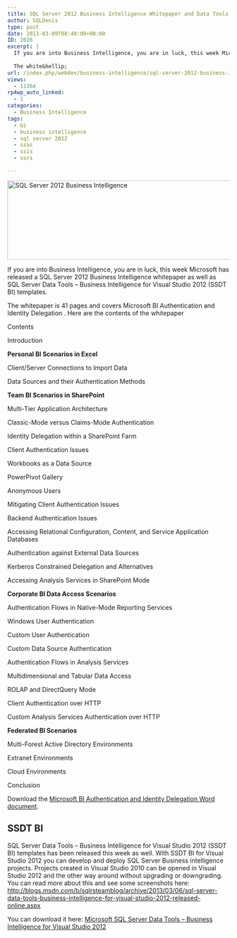 ```yaml
---
title: SQL Server 2012 Business Intelligence Whitepaper and Data Tools released
author: SQLDenis
type: post
date: 2013-03-09T08:49:00+00:00
ID: 2026
excerpt: |
  If you are into Business Intelligence, you are in luck, this week Microsoft has released a SQL Server 2012 Business Intelligence whitepaper as well as SQL Server Data Tools – Business Intelligence for Visual Studio 2012 (SSDT BI) templates.
  
  The white&hellip;
url: /index.php/webdev/business-intelligence/sql-server-2012-business-intelligence/
views:
  - 11364
rp4wp_auto_linked:
  - 1
categories:
  - Business Intelligence
tags:
  - bi
  - business intelligence
  - sql server 2012
  - ssas
  - ssis
  - ssrs

---
```

<div class="image_block">
  <a href="/wp-content/uploads/blogs/DataMgmt/Denis/SQLServer2012BusinessIntelligence.png?mtime=1362825412"><img alt="SQL Server 2012 Business Intelligence" title="SQL Server 2012 Business Intelligence" src="/wp-content/uploads/blogs/DataMgmt/Denis/SQLServer2012BusinessIntelligence.png?mtime=1362825412" width="587" height="179" /></a>
</div>

If you are into Business Intelligence, you are in luck, this week Microsoft has released a SQL Server 2012 Business Intelligence whitepaper as well as SQL Server Data Tools – Business Intelligence for Visual Studio 2012 (SSDT BI) templates.

The whitepaper is 41 pages and covers Microsoft BI Authentication and Identity Delegation . Here are the contents of the whitepaper

Contents
  
Introduction
  
**Personal BI Scenarios in Excel**
  
Client/Server Connections to Import Data
  
Data Sources and their Authentication Methods
  
**Team BI Scenarios in SharePoint** 
  
Multi-Tier Application Architecture
  
Classic-Mode versus Claims-Mode Authentication
  
Identity Delegation within a SharePoint Farm
  
Client Authentication Issues
  
Workbooks as a Data Source
  
PowerPivot Gallery
  
Anonymous Users
  
Mitigating Client Authentication Issues
  
Backend Authentication Issues
  
Accessing Relational Configuration, Content, and Service Application Databases
  
Authentication against External Data Sources
  
Kerberos Constrained Delegation and Alternatives
  
Accessing Analysis Services in SharePoint Mode
  
**Corporate BI Data Access Scenarios**
  
Authentication Flows in Native-Mode Reporting Services
  
Windows User Authentication
  
Custom User Authentication
  
Custom Data Source Authentication
  
Authentication Flows in Analysis Services
  
Multidimensional and Tabular Data Access
  
ROLAP and DirectQuery Mode
  
Client Authentication over HTTP
  
Custom Analysis Services Authentication over HTTP
  
**Federated BI Scenarios**
  
Multi-Forest Active Directory Environments
  
Extranet Environments
  
Cloud Environments
  
Conclusion 

Download the [Microsoft BI Authentication and Identity Delegation Word document][1].

## SSDT BI

SQL Server Data Tools – Business Intelligence for Visual Studio 2012 (SSDT BI) templates has been released this week as well. With SSDT BI for Visual Studio 2012 you can develop and deploy SQL Server Business intelligence projects. Projects created in Visual Studio 2010 can be opened in Visual Studio 2012 and the other way around without upgrading or downgrading. You can read more about this and see some screenshots here: http://blogs.msdn.com/b/sqlrsteamblog/archive/2013/03/06/sql-server-data-tools-business-intelligence-for-visual-studio-2012-released-online.aspx

You can download it here: [Microsoft SQL Server Data Tools &#8211; Business Intelligence for Visual Studio 2012][2]

 [1]: http://download.microsoft.com/download/D/2/0/D20E1C5F-72EA-4505-9F26-FEF9550EFD44/MSFTBIAuthOverview.docx
 [2]: http://www.microsoft.com/en-us/download/details.aspx?id=36843